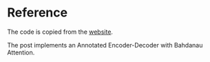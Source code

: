# Reference

The code is copied from the [website](https://bastings.github.io/annotated_encoder_decoder/).

The post implements an Annotated Encoder-Decoder with Bahdanau Attention.

